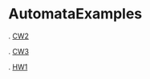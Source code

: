 # AutomataExamples
. [CW2](https://zeynasip.github.io/AutomataExamples/cw2.html)

. [CW3](https://zeynasip.github.io/AutomataExamples/cw3.html)

. [HW1](https://zeynasip.github.io/AutomataExamples/hw1.html)
